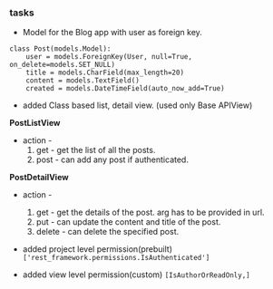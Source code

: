 ### tasks

* Model for the Blog app with user as foreign key.
```
class Post(models.Model):
    user = models.ForeignKey(User, null=True, on_delete=models.SET_NULL)
    title = models.CharField(max_length=20)
    content = models.TextField()
    created = models.DateTimeField(auto_now_add=True)
```
* added Class based list, detail view. (used only Base APIView)

<b>PostListView</b>
* action - 
    1. get - get the list of all the posts.
    2. post - can add any post if authenticated.

<b>PostDetailView</b>
* action - 
    1. get - get the details of the post. arg has to be provided in url.
    2. put - can update the content and title of the post.
    3. delete - can delete the specified post.
    
* added project level permission(prebuilt) `['rest_framework.permissions.IsAuthenticated']`
* added view level permission(custom) `[IsAuthorOrReadOnly,]`
 

